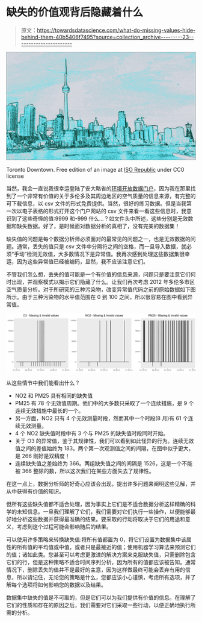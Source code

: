 # 缺失的价值观背后隐藏着什么

> 原文：<https://towardsdatascience.com/what-do-missing-values-hide-behind-them-40b5406f7495?source=collection_archive---------23----------------------->

![](img/844afa7d3c99b1e9dcaace5b74e1180d.png)

Toronto Downtown. Free edition of an image at [ISO Republic](https://isorepublic.com/photo/toronto-sunset/) under CC0 license

当然，我会一直说我很幸运登陆了安大略省的[环境开放数据门户](http://www.airqualityontario.com/history/index.php)，因为我在那里找到了一个非常有价值的关于多伦多及其周边地区的空气质量的信息来源，有完整的可下载信息，以 csv 文件的形式免费提供。当然，很好的练习数据。但是当我第一次以电子表格的形式打开这个门户网站的 csv 文件来看一看这些信息时，我意识到了这些奇怪的值:9999 和-999 什么…？如文件头中所述，这些分别是无效数据和缺失数据。好了，是时候面对数据分析的真相了，没有完美的数据集！

缺失值的问题是每个数据分析师必须面对的最常见的问题之一，也是无效数据的问题。通常，丢失的值只是 csv 文件中分隔符之间的空格，而一旦导入数据，就必须“手动”检测无效值，大多数情况下是异常值。我再次感到处理这些数据集很幸运，因为这些异常值已经被编码，显然，我不应该注意它们。

不管我们怎么想，丢失的值可能是一个有价值的信息来源，问题只是要注意它们何时出现，并观察模式以揭示它们隐藏了什么。让我们再次考虑 2012 年多伦多市区空气质量分析。对于所研究的三种污染物，改变异常值代码之前的原始数据如下图所示。由于三种污染物的水平值范围在 0 到 100 之间，所以很容易在图中看到异常值。

![](img/8b7cc867334b0f27490959689a6427c3.png)

从这些情节中我们能看出什么？

*   NO2 和 PM25 具有相同的缺失值
*   PM25 有 78 个无效值周期。他们中的大多数只采取了一个连续措施，是 9 个连续无效措施中最长的一个。
*   另一方面，NO2 只有 4 个无效测量时段，然而其中一个时段(8 月)有 61 个连续无效测量。
*   4 个 NO2 缺失值时段中有 3 个与 PM25 的缺失值时段同时开始。
*   关于 O3 的异常值，鉴于其规律性，我们可以看到如此怪异的行为。连续无效值之间的差值始终为 183。两个第一次观测值之间的间隔，在图中似乎更大，是 266 刚好是双精度！
*   连续缺失值之差始终为 366。两组缺失值之间的间隔是 1526，这是一个不能被 366 整除的数，所以这次我们在某些方面失去了规律性。

在这一点上，数据分析师的好奇心应该会出现，提出许多问题来阐明这些见解，并从中获得有价值的知识。

但所有这些缺失值都不适合处理，因为事实上它们是不适合数据分析这样精确的科学的未知信息。一旦我们理解了它们，我们需要对它们执行一些操作，以便能够最好地分析这些数据并获得最准确的结果。要采取的行动将取决于它们的用途和意义，考虑到这个过程可能会影响随后的结果。

可以使用许多策略来转换缺失值:将所有值都置为 0，将它们设置为数据集中该属性的所有值的平均值或中值，或者只是最接近的值；使用机器学习算法来预测它们的值；诸如此类。您甚至可以考虑更激进的解决方案来克服缺失值，只需删除包含它们的行，但是这种策略不适合时间序列分析，因为所有的值都应该被告知。通常情况下，删除丢失的值并不是最好的主意，因为这样做最终可能会丢弃有用的信息，所以请记住，无论您的策略是什么，您都应该小心谨慎，考虑所有选项，并了解每个选项将如何影响您的数据以及结果。

数据集中缺失的值是不可取的，但是它们可以为我们提供有价值的信息。在理解了它们的性质和存在的原因之后，我们需要对它们采取一些行动，以便正确地执行所需的分析。